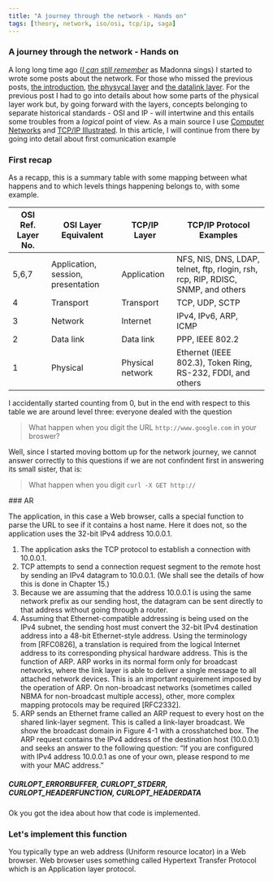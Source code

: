 ```yaml
---
title: "A journey through the network - Hands on"
tags: [theory, network, iso/osi, tcp/ip, saga]
---
```


### A journey through the network - Hands on
A long long time ago ([*I can still remember*](https://www.youtube.com/watch?v=uxYpS_bVdhk) as Madonna sings) I started to wrote some posts about the network. For those who missed the previous posts, [the introduction](https://made2591.github.io/posts/network-layers-0), [the physycal layer](https://made2591.github.io/posts/network-layers-1) and [the datalink layer](https://made2591.github.io/posts/network-layers-2). For the previous post I had to go into details about how some parts of the physical layer work but, by going forward with the layers, concepts belonging to separate historical standards - OSI and IP - will intertwine and this entails some troubles from a _logical_ point of view.
As a main source I use [Computer Networks](https://www.amazon.it/gp/product/9332518742/ref=oh_aui_detailpage_o01_s00?ie=UTF8&psc=1) and [TCP/IP Illustrated](https://www.amazon.it/gp/product/9332535957/ref=oh_aui_detailpage_o02_s00?ie=UTF8&psc=1). In this article, I will continue from there by going into detail about first comunication example

### First recap
As a recapp, this is a summary table with some mapping between what happens and to which levels things happening belongs to, with some example.

| OSI Ref. Layer No. | OSI Layer Equivalent               | TCP/IP Layer     | TCP/IP Protocol Examples                                                         |
|--------------------|------------------------------------|------------------|----------------------------------------------------------------------------------|
| 5,6,7              | Application, session, presentation | Application      | NFS, NIS, DNS, LDAP, telnet, ftp, rlogin, rsh, rcp, RIP, RDISC, SNMP, and others |
| 4                  | Transport                          | Transport        | TCP, UDP, SCTP                                                                   |
| 3                  | Network                            | Internet         | IPv4, IPv6, ARP, ICMP                                                            |
| 2                  | Data link                          | Data link        | PPP, IEEE 802.2                                                                  |
| 1                  | Physical                           | Physical network | Ethernet (IEEE 802.3), Token Ring, RS-232, FDDI, and others                      |

I accidentally started counting from 0, but in the end with respect to this table we are around level three: everyone dealed with the question

> What happen when you digit the URL `http://www.google.com` in your broswer?

Well, since I started moving bottom up for the network journey, we cannot answer correctly to this questions if we are not confindent first in answering its small sister, that is:

> What happen when you digit `curl -X GET http://`

### AR

The application, in this case a Web browser, calls a special function to parse
the URL to see if it contains a host name. Here it does not, so the application
uses the 32-bit IPv4 address 10.0.0.1.
1. The application asks the TCP protocol to establish a connection with 10.0.0.1.
2. TCP attempts to send a connection request segment to the remote host by
sending an IPv4 datagram to 10.0.0.1. (We shall see the details of how this is
done in Chapter 15.)
4. Because we are assuming that the address 10.0.0.1 is using the same network prefix as our sending host, the datagram can be sent directly to that
address without going through a router.
5. Assuming that Ethernet-compatible addressing is being used on the IPv4
subnet, the sending host must convert the 32-bit IPv4 destination address
into a 48-bit Ethernet-style address. Using the terminology from [RFC0826],
a translation is required from the logical Internet address to its corresponding physical hardware address. This is the function of ARP. ARP works in
its normal form only for broadcast networks, where the link layer is able to
deliver a single message to all attached network devices. This is an important requirement imposed by the operation of ARP. On non-broadcast networks (sometimes called NBMA for non-broadcast multiple access), other,
more complex mapping protocols may be required [RFC2332].
6. ARP sends an Ethernet frame called an ARP request to every host on the
shared link-layer segment. This is called a link-layer broadcast. We show the
broadcast domain in Figure 4-1 with a crosshatched box. The ARP request
contains the IPv4 address of the destination host (10.0.0.1) and seeks an
answer to the following question: “If you are configured with IPv4 address
10.0.0.1 as one of your own, please respond to me with your MAC address.”

##### CURLOPT_ERRORBUFFER, CURLOPT_STDERR, CURLOPT_HEADERFUNCTION, CURLOPT_HEADERDATA
Ok you got the idea about how that code is implemented.

### Let's implement this function



You typically type an web address (Uniform resource locator) in a Web browser. Web browser uses something called  Hypertext Transfer Protocol which is an Application layer protocol.

